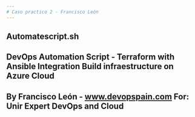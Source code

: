 ```yaml
---
# Caso practico 2 - Francisco León
---
```

Automatescript.sh   
---
DevOps Automation Script - Terraform with Ansible Integration
Build infraestructure on Azure Cloud
---
By Francisco León - www.devopspain.com
For: Unir Expert DevOps and Cloud
---

